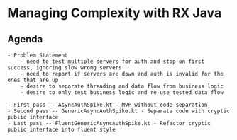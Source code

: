 # Managing Complexity with RX Java

## Agenda

    - Problem Statement
        - need to test multiple servers for auth and stop on first success, ignoring slow wrong servers
        - need to report if servers are down and auth is invalid for the ones that are up
        - desire to separate threading and data flow from business logic
        - desire to only test business logic and re-use tested data flow

    - First pass -- AsyncAuthSpike.kt - MVP without code separation
    - Second pass -- GenericAsyncAuthSpike.kt - Separate code with cryptic public interface
    - Last pass -- FluentGenericAsyncAuthSpike.kt - Refactor cryptic public interface into fluent style

